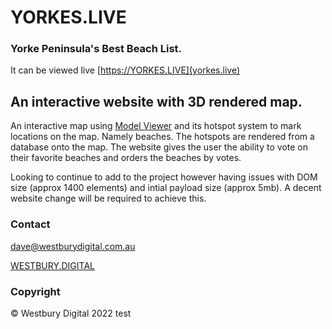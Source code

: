 # YORKES.LIVE
### Yorke Peninsula's Best Beach List. 
It can be viewed live [https://YORKES.LIVE](yorkes.live)

## An interactive website with 3D rendered map.

An interactive map using [Model Viewer](https://modelviewer.dev/) and its hotspot system to mark locations on the map. Namely beaches. 
The hotspots are rendered from a database onto the map. The website gives the user the ability to vote on their favorite beaches and orders the beaches by votes. 

Looking to continue to add to the project however having issues with DOM size (approx 1400 elements) and intial payload size (approx 5mb). A decent website change will be required to achieve this.

### Contact
dave@westburydigital.com.au

[WESTBURY.DIGITAL](https://westbury.digital)

### Copyright
© Westbury Digital 2022
test